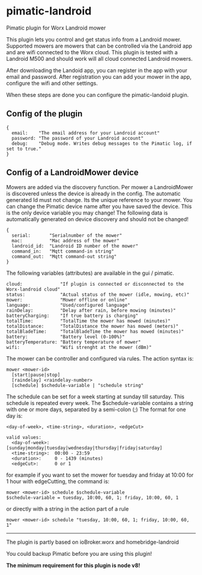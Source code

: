 # pimatic-landroid
Pimatic plugin for Worx Landroid mower

This plugin lets you control and get status info from a Landroid mower. Supported mowers are mowers that can be controlled via the Landroid app and are wifi connected to the Worx cloud.
This plugin is tested with a Landroid M500 and should work will all cloud connected Landroid mowers.

After downloading the Landoid app, you can register in the app with your email and password.
After registration you can add your mower in the app, configure the wifi and other settings.

When these steps are done you can configure the pimatic-landoid plugin.

## Config of the plugin
```
{
  email:    "The email address for your Landroid account"
  password: "The password of your Landroid account"
  debug:    "Debug mode. Writes debug messages to the Pimatic log, if set to true."
}
```

## Config of a LandroidMower device

Mowers are added via the discovery function. Per mower a LandroidMower is discovered unless the device is already in the config.
The automatic generated Id must not change. Its the unique reference to your mower. You can change the Pimatic device name after you have saved the device. This is the only device variable you may change!
The following data is automatically generated on device discovery and should not be changed!

```
{
  serial:       "Serialnumber of the mower"
  mac:          "Mac address of the mower"
  landroid_id:  "Landroid ID number of the mower"
  command_in:   "Mqtt command-in string"
  command_out:  "Mqtt command-out string"
}
```

The following variables (attributes) are available in the gui / pimatic.

```
cloud:              "If plugin is connected or disconnected to the Worx-landroid cloud"
status:             "Actual status of the mower (idle, mowing, etc)"
mower:              "Mower offline or online"
language:           "Used/configured language"
rainDelay:          "Delay after rain, before mowing (minutes)"
batteryCharging:    "If true battery is charging"
totalTime:          "TotalTime the mower has mowed (minutes)"
totalDistance:      "TotalDistance the mower has mowed (meters)"
totalBladeTime:     "TotalBladeTime the mower has mowed (minutes)"
battery:            "Battery level (0-100%)"
batteryTemperature: "Battery temperature of mower"
wifi:               "Wifi strenght at the mower (dBm)"
```
The mower can be controller and configured via rules.
The action syntax is:
```
mower <mower-id>
  [start|pause|stop]
  [raindelay] <raindelay-number>
  [schedule] $schedule-variable | "schedule string"
```

The schedule can be set for a week starting at sunday till saturday. This schedule is repeated every week.
The $schedule-variable contains a string with one or more days, separated by a semi-colon (;)
The format for one day is:

```
<day-of-week>, <time-string>, <duration>, <edgeCut>

valid values:
  <day-of-week>:  [sunday|monday|tuesday|wednesday|thursday|friday|saturday]
  <time-string>:  00:00 - 23:59
  <duration>:     0 - 1439 (minutes)
  <edgeCut>:      0 or 1
```
for example if you want to set the mower for tuesday and friday at 10:00 for 1 hour with edgeCutting,
the command is:
```
mower <mower-id> schedule $schedule-variable
$schedule-variable = tuesday, 10:00, 60, 1; friday, 10:00, 60, 1
```
or directly with a string in the action part of a rule

```
mower <mower-id> schedule "tuesday, 10:00, 60, 1; friday, 10:00, 60, 1"
```
---
The plugin is partly based on ioBroker.worx and homebridge-landroid

You could backup Pimatic before you are using this plugin!

__The minimum requirement for this plugin is node v8!__
